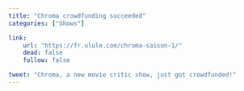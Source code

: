 ```yaml
---
title: "Chroma crowdfunding succeeded"
categories: ["Shows"]

link:
    url: "https://fr.ulule.com/chroma-saison-1/"
    dead: false
    follow: false

tweet: "Chroma, a new movie critic show, just got crowdfunded!"
---
```


